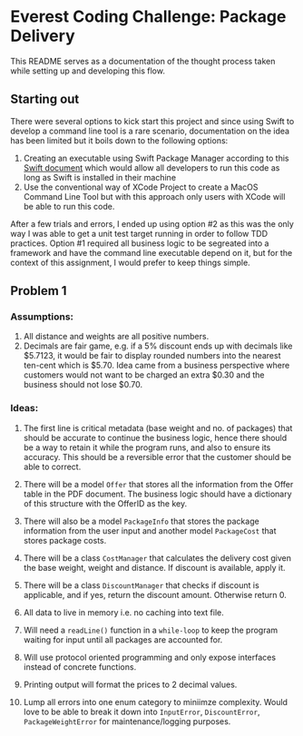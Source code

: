 # Everest Coding Challenge: Package Delivery

This README serves as a documentation of the thought process taken while setting up and developing this flow.


## Starting out

There were several options to kick start this project and since using Swift to develop a command line tool is a rare scenario, documentation on the idea has been limited but it boils down to the following options:

1. Creating an executable using Swift Package Manager according to this [Swift document](https://www.swift.org/getting-started/cli-swiftpm/) which would allow all developers to run this code as long as Swift is installed in their machine
2. Use the conventional way of XCode Project to create a MacOS Command Line Tool but with this approach only users with XCode will be able to run this code.

After a few trials and errors, I ended up using option #2 as this was the only way I was able to get a unit test target running in order to follow TDD practices. Option #1 required all business logic to be segreated into a framework and have the command line executable depend on it, but for the context of this assignment, I would prefer to keep things simple.

## Problem 1

### Assumptions:
 
1. All distance and weights are all positive numbers. 
2. Decimals are fair game, e.g. if a 5% discount ends up with decimals like $5.7123, it would be fair to display rounded numbers into the nearest ten-cent which is $5.70. Idea came from a business perspective where customers would not want to be charged an extra $0.30 and the business should not lose $0.70.

### Ideas:

1. The first line is critical metadata (base weight and no. of packages) that should be accurate to continue the business logic, hence there should be a way to retain it while the program runs, and also to ensure its accuracy. This should be a reversible error that the customer should be able to correct.

2. There will be a model `Offer` that stores all the information from the Offer table in the PDF document. The business logic should have a dictionary of this structure with the OfferID as the key.

3. There will also be a model `PackageInfo` that stores the package information from the user input and another model `PackageCost` that stores package costs.

4. There will be a class `CostManager` that calculates the delivery cost given the base weight, weight and distance. If discount is available, apply it.

5.  There will be a class `DiscountManager` that checks if discount is applicable, and if yes, return the discount amount. Otherwise return 0. 

6.  All data to live in memory i.e. no caching into text file.

7. Will need a `readLine()` function in a `while-loop` to keep the program waiting for input until all packages are accounted for.

8. Will use protocol oriented programming and only expose interfaces instead of concrete functions.

9. Printing output will format the prices to 2 decimal values.

10. Lump all errors into one enum category to miniimze complexity. Would love to be able to break it down into `InputError`, `DiscountError`, `PackageWeightError` for maintenance/logging purposes.



